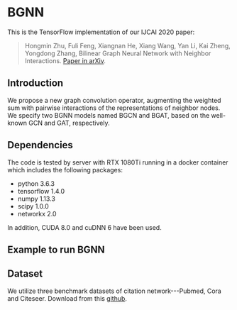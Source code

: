 # BGNN
This is the TensorFlow implementation of our IJCAI 2020 paper:

>Hongmin Zhu, Fuli Feng, Xiangnan He, Xiang Wang, Yan Li, Kai Zheng, Yongdong Zhang, Bilinear Graph Neural Network with Neighbor Interactions. [Paper in arXiv](https://arxiv.org/abs/2002.03575).

## Introduction
We propose a new graph convolution operator, augmenting the weighted sum with pairwise interactions of the representations of neighbor nodes. We specify two BGNN models named BGCN and BGAT, based on the well-known GCN and GAT, respectively.

## Dependencies
The code is tested by server with RTX 1080Ti running in a docker container which includes the following packages:
* python 3.6.3
* tensorflow 1.4.0
* numpy 1.13.3
* scipy 1.0.0
* networkx 2.0

In addition, CUDA 8.0 and cuDNN 6 have been used.

## Example to run BGNN

## Dataset
We utilize three benchmark datasets of citation network---Pubmed, Cora and Citeseer. Download from this [github](https://github.com/tkipf/gcn).
